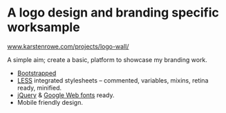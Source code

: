 # A logo design and branding specific worksample

www.karstenrowe.com/projects/logo-wall/

A simple aim; create a basic, platform to showcase my branding work.

* [Bootstrapped](http://getbootstrap.com/)
* [LESS](http://lesscss.org/) integrated stylesheets – commented, variables, mixins, retina ready, minified.
* [jQuery](http://jquery.com/) & [Google Web fonts](http://www.google.com/fonts) ready.
* Mobile friendly design.
